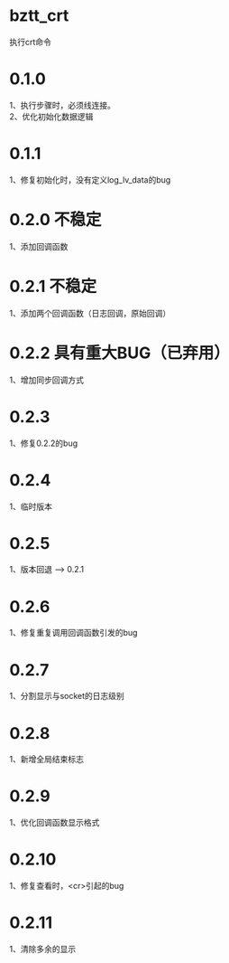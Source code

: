 bztt_crt
==============
执行crt命令


# 0.1.0

1、执行步骤时，必须线连接。  
2、优化初始化数据逻辑

# 0.1.1  
1、修复初始化时，没有定义log_lv_data的bug

# 0.2.0 不稳定  
1、添加回调函数

# 0.2.1 不稳定
1、添加两个回调函数（日志回调，原始回调）

# 0.2.2 具有重大BUG（已弃用）
1、增加同步回调方式

# 0.2.3 
1、修复0.2.2的bug

# 0.2.4
1、临时版本

# 0.2.5
1、版本回退  --> 0.2.1

# 0.2.6
1、修复重复调用回调函数引发的bug

# 0.2.7
1、分割显示与socket的日志级别

# 0.2.8
1、新增全局结束标志

# 0.2.9
1、优化回调函数显示格式

# 0.2.10
1、修复查看时，\<cr>引起的bug

# 0.2.11
1、清除多余的显示

